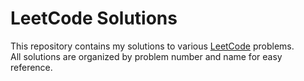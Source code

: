 # LeetCode Solutions

This repository contains my solutions to various [LeetCode](https://leetcode.com/) problems.  
All solutions are organized by problem number and name for easy reference.
